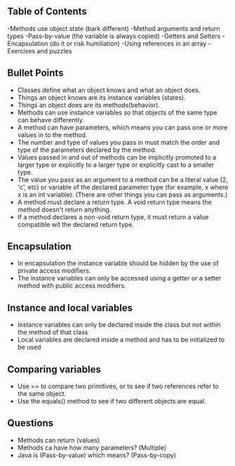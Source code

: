 ## Table of Contents
-Methods use object state (bark different) 
-Method arguments and return types 
-Pass-by-value (the variable is always copied)                                                 -Getters and Setters 
-Encapsulation (do it or risk humiliation) 
-Using references in an array 
-Exercises and puzzles 

## Bullet Points

- Classes define what an object knows and what an object does.
- Things an object knows are its instance variables (states).
- Things an object does are its methods(behavior).
- Methods can use instance variables so that objects of the same type can behave differently.
- A method can have parameters, which means you  can pass one or more values in to the method.
- The number and type of values you pass in must match the order and type of the parameters declared by the method.
- Values passed in and out of methods can be implicitly promoted to a larger type or explicitly to a larger type or explicitly cast to a smaller type.
- The value you pass as an argument to a method can be a literal value (2, 'c', etc) or variable of the declared parameter type (for example, x where x is an int variable). (There are other things you can pass as arguments.)
- A method must declare a return type. A void return type means the method doesn't return anything.
- If a method declares a non-void return type, it must return a value compatible wit the declared return type.

## Encapsulation

- In encapsulation the instance variable should be hidden by the use of private access modifiers.
- The instance variables can only be accessed using a getter or a setter method with public access modifiers.

## Instance and local variables

- Instance variables can only be declared inside the class but not within the method of that class
- Local variables are declared inside a method and has to be initialized to be used

## Comparing variables

- Use == to compare two primitives, or to see if two references refer to the same object.
- Use the equals() method to see if two different objects are equal.

## Questions 

- Methods can return (values)
- Methods ca have how many parameters? (Multiple)
- Java is (Pass-by-value) which means? (Pass-by-copy)